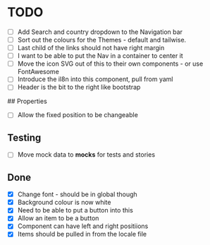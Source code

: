 # TODO

- [ ] Add Search and country dropdown to the Navigation bar
- [ ] Sort out the colours for the Themes - default and tailwise.
- [ ] Last child of the links should not have right margin
- [ ] I want to be able to put the Nav in a container to center it
- [ ] Move the icon SVG out of this to their own components - or use FontAwesome
- [ ] Introduce the il8n into this component, pull from yaml
- [ ] Header is the bit to the right like bootstrap

## Properties

- [ ] Allow the fixed position to be changeable

## Testing

- [ ] Move mock data to __mocks__ for tests and stories

## Done

- [X] Change font - should be in global though
- [X] Background colour is now white
- [X] Need to be able to put a button into this
- [X] Allow an item to be a button
- [X] Component can have left and right positiions
- [X] Items should be pulled in from the locale file
